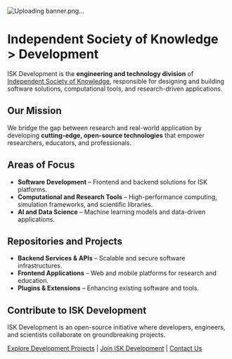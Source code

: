 ![Uploading banner.png…]()

# Independent Society of Knowledge > Development  

ISK Development is the **engineering and technology division** of [Independent Society of Knowledge](https://github.com/iskportal), responsible for designing and building software solutions, computational tools, and research-driven applications.  

## **Our Mission**  
We bridge the gap between research and real-world application by developing **cutting-edge, open-source technologies** that empower researchers, educators, and professionals.  

## **Areas of Focus**  
- **Software Development** – Frontend and backend solutions for ISK platforms.  
- **Computational and Research Tools** – High-performance computing, simulation frameworks, and scientific libraries.  
- **AI and Data Science** – Machine learning models and data-driven applications.  

## **Repositories and Projects**  
- **Backend Services & APIs** – Scalable and secure software infrastructures.  
- **Frontend Applications** – Web and mobile platforms for research and education.  
- **Plugins & Extensions** – Enhancing existing software and tools.  

## **Contribute to ISK Development**  
ISK Development is an open-source initiative where developers, engineers, and scientists collaborate on groundbreaking projects.  

[Explore Development Projects](https://dev.iskprotal.com/output) | [Join ISK Development](https://dev.iskportal.com/join) | [Contact Us](mailto:dev@iskportal.com)  
